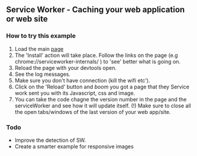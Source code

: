 ## Service Worker - Caching your web application or web site


### How to try this example

1. Load the main [page](https://greenido.github.io/service-worker-caching-example/index.html)
2. The 'Install' action will take place. Follow the links on the page (e.g chrome://serviceworker-internals/ ) to 'see' better what is going on.
3. Reload the page with your devtools open.
4. See the log messages.
5. Make sure you don't have connection (kill the wifi etc').
6. Click on the 'Reload' button and *boom* you got a page that they Service work sent you with its Javascript, css and image.
7. You can take the code chagne the version number in the page and the serviceWorker and see how it will update itself. (!) Make sure to close all the open tabs/windows of the last version of your web app/site.


### Todo
* Improve the detection of SW.
* Create a smarter example for responsive images

